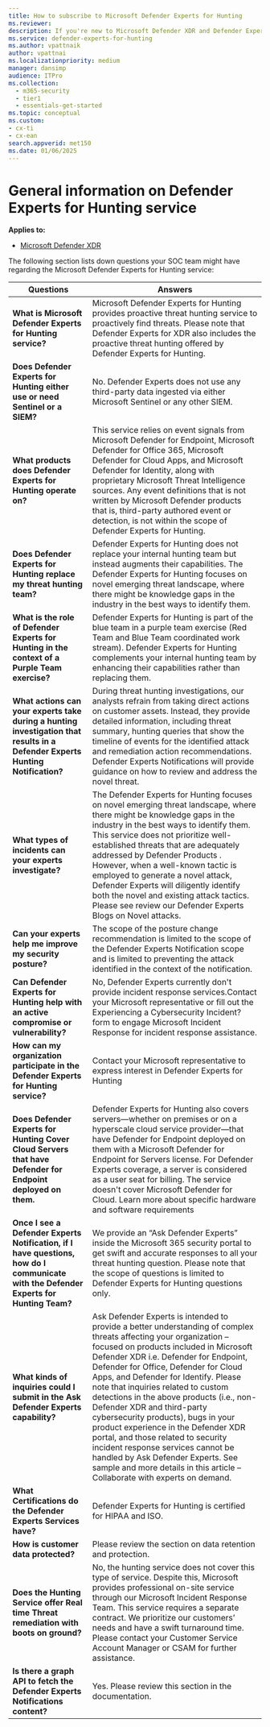 ```yaml
---
title: How to subscribe to Microsoft Defender Experts for Hunting
ms.reviewer:
description: If you're new to Microsoft Defender XDR and Defender Experts for Hunting, this is how you onboard, receive, and set up Defender experts notifications.
ms.service: defender-experts-for-hunting
ms.author: vpattnaik
author: vpattnai
ms.localizationpriority: medium
manager: dansimp
audience: ITPro
ms.collection:
  - m365-security
  - tier1
  - essentials-get-started
ms.topic: conceptual
ms.custom: 
- cx-ti
- cx-ean
search.appverid: met150
ms.date: 01/06/2025
---
```


# General information on Defender Experts for Hunting service

**Applies to:**

- [Microsoft Defender XDR](microsoft-365-defender.md)

The following section lists down questions your SOC team might have regarding the Microsoft Defender Experts for Hunting service:

| Questions | Answers |
|---------|---------|
| **What is Microsoft Defender Experts for Hunting service?** | Microsoft Defender Experts for Hunting provides proactive threat hunting service to proactively find threats. Please note that Defender Experts for XDR also includes the proactive threat hunting offered by Defender Experts for Hunting.|
|**Does Defender Experts for Hunting either use or need Sentinel or a SIEM?**|No. Defender Experts does not use any third-party data ingested via either Microsoft Sentinel or any other SIEM.|
|**What products does Defender Experts for Hunting operate on?**|This service relies on event signals from Microsoft Defender for Endpoint, Microsoft Defender for Office 365, Microsoft Defender for Cloud Apps, and Microsoft Defender for Identity, along with proprietary Microsoft Threat Intelligence sources. Any event definitions that is not written by Microsoft Defender products that is, third-party authored event or detection, is not within the scope of Defender Experts for Hunting.|
|**Does Defender Experts for Hunting replace my threat hunting team?**|Defender Experts for Hunting does not replace your internal hunting team but instead augments their capabilities. The Defender Experts for Hunting focuses on novel emerging threat landscape, where there might be knowledge gaps in the industry in the best ways to identify them.|
|**What is the role of Defender Experts for Hunting in the context of a Purple Team exercise?**|Defender Experts for Hunting is part of the blue team in a purple team exercise (Red Team and Blue Team coordinated work stream). Defender Experts for Hunting complements your internal hunting team by enhancing their capabilities rather than replacing them.|
|**What actions can your experts take during a hunting investigation that results in a Defender Experts Hunting Notification?**|During threat hunting investigations, our analysts refrain from taking direct actions on customer assets. Instead, they provide detailed information, including threat summary, hunting queries that show the timeline of events for the identified attack and remediation action recommendations. Defender Experts Notifications will provide guidance on how to review and address the novel threat.|
|**What types of incidents can your experts investigate?**|The Defender Experts for Hunting focuses on novel emerging threat landscape, where there might be knowledge gaps in the industry in the best ways to identify them. This service does not prioritize well-established threats that are adequately addressed by Defender Products . However, when a well-known tactic is employed to generate a novel attack, Defender Experts will diligently identify both the novel and existing attack tactics. Please see review our Defender Experts Blogs on Novel attacks.|
|**Can your experts help me improve my security posture?**|The scope of the posture change recommendation is limited to the scope of the Defender Experts Notification scope and is limited to preventing the attack identified in the context of the notification.|
|**Can Defender Experts for Hunting help with an active compromise or vulnerability?**|No, Defender Experts currently don't provide incident response services.Contact your Microsoft representative or fill out the Experiencing a Cybersecurity Incident? form to engage Microsoft Incident Response for incident response assistance.|
|**How can my organization participate in the Defender Experts for Hunting service?**|Contact your Microsoft representative to express interest in Defender Experts for Hunting|
|**Does Defender Experts for Hunting Cover Cloud Servers that have Defender for Endpoint deployed on them.**|Defender Experts for Hunting also covers servers—whether on premises or on a hyperscale cloud service provider—that have Defender for Endpoint deployed on them with a Microsoft Defender for Endpoint for Servers license. For Defender Experts coverage, a server is considered as a user seat for billing. The service doesn't cover Microsoft Defender for Cloud. Learn more about specific hardware and software requirements|
|**Once I see a Defender Experts Notification, if I have questions, how do I communicate with the Defender Experts for Hunting Team?**|We provide an “Ask Defender Experts” inside the Microsoft 365 security portal to get swift and accurate responses to all your threat hunting question. Please note that the scope of questions is limited to Defender Experts for Hunting questions only.|
|**What kinds of inquiries could I submit in the Ask Defender Experts capability?**|Ask Defender Experts is intended to provide a better understanding of complex threats affecting your organization – focused on products included in Microsoft Defender XDR i.e. Defender for Endpoint, Defender for Office, Defender for Cloud Apps, and Defender for Identify. Please note that inquiries related to custom detections in the above products (i.e., non-Defender XDR and third-party cybersecurity products), bugs in your product experience in the Defender XDR portal, and those related to security incident response services cannot be handled by Ask Defender Experts. See sample and more details in this article – Collaborate with experts on demand.|
|**What Certifications do the Defender Experts Services have?**|Defender Experts for Hunting is certified for HIPAA and ISO.|
|**How is customer data protected?**|Please review the section on data retention and protection.|
|**Does the Hunting Service offer Real time Threat remediation with boots on ground?**|No, the hunting service does not cover this type of service. Despite this, Microsoft provides professional on-site service through our Microsoft Incident Response Team. This service requires a separate contract. We prioritize our customers’ needs and have a swift turnaround time. Please contact your Customer Service Account Manager or CSAM for further assistance.|
|**Is there a graph API to fetch the Defender Experts Notifications content?**|Yes. Please review this section in the documentation.|